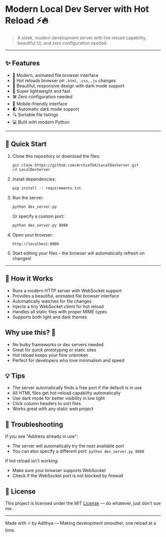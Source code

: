 # Modern Local Dev Server with Hot Reload ⚡🔥

> A sleek, modern development server with live reload capability, beautiful UI, and zero configuration needed.

---

## ✨ Features 

- 📂 Modern, animated file browser interface
- 🔄 Hot reloads browser on `.html`, `.css`, `.js` changes
- 🎨 Beautiful, responsive design with dark mode support
- 🚀 Super lightweight and fast
- 🛠️ Zero configuration needed
- 📱 Mobile-friendly interface
- 🌓 Automatic dark mode support
- 🔍 Sortable file listings
- 💻 Built with modern Python

---

## 🚀 Quick Start

1. Clone this repository or download the files:
   ```bash
   git clone https://github.com/ArchieTUX/LocalDevServer.git
   cd LocalDevServer
   ```

2. Install dependencies:
   ```bash
   pip install -r requirements.txt
   ```

3. Run the server:
   ```bash
   python dev_server.py
   ```
   Or specify a custom port:
   ```bash
   python dev_server.py 8080
   ```

4. Open your browser:
   ```
   http://localhost:8000
   ```

5. Start editing your files - the browser will automatically refresh on changes!

---

## 🔧 How it Works

- Runs a modern HTTP server with WebSocket support
- Provides a beautiful, animated file browser interface
- Automatically watches for file changes
- Injects a tiny WebSocket client for hot reload
- Handles all static files with proper MIME types
- Supports both light and dark themes

## Why use this? 🤔

* No bulky frameworks or dev servers needed
* Great for quick prototyping or static sites
* Hot reload keeps your flow unbroken
* Perfect for developers who love minimalism and speed

## 💡 Tips

- The server automatically finds a free port if the default is in use
- All HTML files get hot-reload capability automatically
- Use dark mode for better visibility in low light
- Click column headers to sort files
- Works great with any static web project

## 🛟 Troubleshooting

If you see "Address already in use":
- The server will automatically try the next available port
- You can also specify a different port: `python dev_server.py 8080`

If hot reload isn't working:
- Make sure your browser supports WebSocket
- Check if the WebSocket port is not blocked by firewall

## 📝 License

This project is licensed under the MIT [License](LICENSE) — do whatever, just don’t sue me.

---

Made with ⚡ by Adithya — Making development smoother, one reload at a time.
